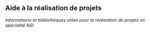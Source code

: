 ## Aide à la réalisation de projets

_Informations et bibliothèques utiles pour la réalisation de projets en spécialité NSI_
